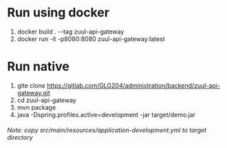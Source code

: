 # Run using docker
1. docker build . --tag zuul-api-gateway
2. docker run -it -p8080:8080 zuul-api-gateway:latest

# Run native
1. gite clone https://gitlab.com/GLG204/administration/backend/zuul-api-gateway.git
2. cd zuul-api-gateway
3. mvn package
4. java -Dspring.profiles.active=development -jar target/demo.jar

###### Note: copy src/main/resources/application-development.yml to target directory
